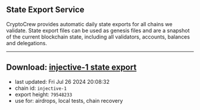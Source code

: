 ## State Export Service
CryptoCrew provides automatic daily state exports for all chains we validate. State export files can be used as genesis files and are a snapshot of the current blockchain state, including all validators, accounts, balances and delegations.

---
**Download: [injective-1 state export](https://dl-eu2.ccvalidators.com/SERVICE/injective/injective-1_export_79548233.json)**
---

- last updated: Fri Jul 26 2024 20:08:32
- chain id: `injective-1`
- export height: `79548233`
- use for: airdrops, local tests, chain recovery
